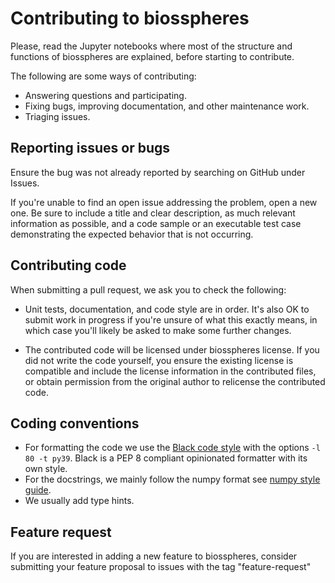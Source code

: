 # Contributing to biosspheres

Please, read the Jupyter notebooks where most of the structure and functions of biosspheres are explained, 
before starting to contribute.

The following are some ways of contributing:
- Answering questions and participating.
- Fixing bugs, improving documentation, and other maintenance work.
- Triaging issues.

## Reporting issues or bugs

Ensure the bug was not already reported by searching on GitHub under Issues.

If you're unable to find an open issue addressing the problem, open a new one.
Be sure to include a title and clear description, as much relevant
information as possible, and a code sample or an executable test case
demonstrating the expected behavior that is not occurring.

## Contributing code

When submitting a pull request, we ask you to check the following:

- Unit tests, documentation, and code style are in order. It's also OK to submit
work in progress if you're unsure of what this exactly means, in which case
you'll likely be asked to make some further changes.
  
- The contributed code will be licensed under biosspheres license. If you did
not write the code yourself, you ensure the existing license is compatible
and include the license information in the contributed files, or obtain
permission from the original author to relicense the contributed code.

## Coding conventions

- For formatting the code we use the [Black code style](https://black.readthedocs.io/en/stable/the_black_code_style/index.html)
with the options `-l 80 -t py39`. Black is a PEP 8 compliant opinionated formatter with its own style.
- For the docstrings, we mainly follow the numpy format see
[numpy style guide](https://numpydoc.readthedocs.io/en/latest/format.html).
- We usually add type hints.

## Feature request

If you are interested in adding a new feature to biosspheres, consider
submitting your feature proposal to issues with the tag "feature-request"
